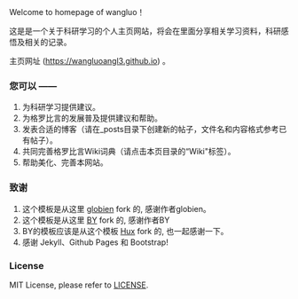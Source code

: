 Welcome to homepage of wangluo！

这是是一个关于科研学习的个人主页网站，将会在里面分享相关学习资料，科研感悟及相关的记录。

主页网址 (https://wangluoangl3.github.io) 。

### 您可以 ——

1. 为科研学习提供建议。
2. 为格罗比言的发展普及提供建议和帮助。
3. 发表合适的博客（请在_posts目录下创建新的帖子，文件名和内容格式参考已有帖子）。
4. 共同完善格罗比言Wiki词典（请点击本页目录的“Wiki"标签）。
5. 帮助美化、完善本网站。

### 致谢

1. 这个模板是从这里 [globien](https://github.com/globien/globien.github.io) fork 的, 感谢作者globien。 
2. 这个模板是从这里 [BY](https://github.com/qiubaiying/qiubaiying.github.io) fork 的, 感谢作者BY
3. BY的模板应该是从这个模板 [Hux](https://github.com/Huxpro/huxpro.github.io) fork 的, 也一起感谢一下。
4. 感谢 Jekyll、Github Pages 和 Bootstrap!

### License

MIT License, please refer to [LICENSE](https://github.com/wangluoangl3/wangluoangl3.github.io/blob/master/LICENSE).
